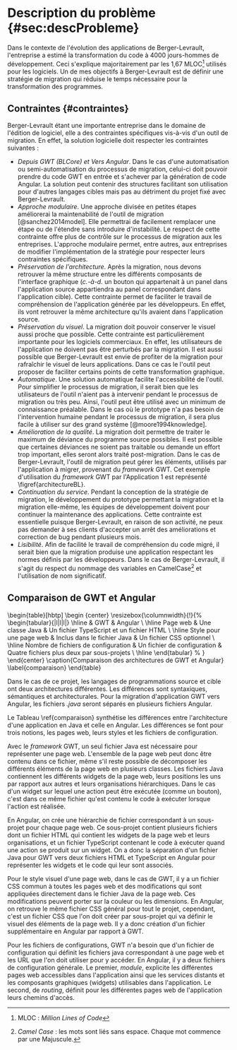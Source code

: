 # Description du problème {#sec:descProbleme}

Dans le contexte de l'évolution des applications de Berger-Levrault,
    l'entreprise a estimé la transformation du code à 4000 jours-hommes de développement.
Ceci s'explique majoritairement par les 1,67 MLOC[^mloc] utilisés pour les logiciels.
Un de mes objectifs à Berger-Levrault est de définir une stratégie de migration
    qui réduise le temps nécessaire pour la transformation des programmes.

[^mloc]: MLOC : _Million Lines of Code_

## Contraintes {#contraintes}

Berger-Levrault étant une importante entreprise dans le domaine de l'édition de logiciel,
    elle a des contraintes spécifiques vis-à-vis d'un outil de migration.
En effet, la solution logicielle doit respecter les contraintes suivantes :

- _Depuis GWT (BLCore) et Vers Angular_. Dans le cas d'une automatisation ou semi-automatisation du processus de migration,
    celui-ci doit pouvoir prendre du code GWT en entrée et s'achever par la génération de code Angular.
    La solution peut contenir des structures facilitant son utilisation pour d'autres langages cibles mais pas au détriment du projet fixé avec Berger-Levrault.
- _Approche modulaire_. Une approche divisée en petites étapes améliorerai la maintenabilité de l'outil de migration [@sanchez2014model].
    Elle permettrai de facilement remplacer une étape ou de l'étendre sans introduire d'instabilité.
    Le respect de cette contrainte offre plus de contrôle sur le processus de migration aux les entreprises.
    L'approche modulaire permet, entre autres, aux entreprises de modifier l'implémentation de la stratégie pour respecter leurs contraintes spécifiques.
- _Préservation de l'architecture_. Après la migration, nous devons retrouver la même structure entre les différents composants de l'interface graphique (_c.-à-d._ un bouton qui appartenait à un panel dans l'application source appartiendra au panel correspondant dans l'application cible).
    Cette contrainte permet de faciliter le travail de compréhension de l'application générée par les développeurs.
    En effet, ils vont retrouver la même architecture qu'ils avaient dans l'application source.
- _Préservation du visuel_. La migration doit pouvoir conserver le visuel aussi proche que possible.
    Cette contrainte est particulièrement importante pour les logiciels commerciaux.
    En effet, les utilisateurs de l'application ne doivent pas être perturbés par la migration.
    Il est aussi possible que Berger-Levrault est envie de profiter de la migration
        pour rafraîchir le visuel de leurs applications.
    Dans ce cas le l'outil peut proposer de faciliter certains points de cette transformation graphique.
- _Automatique_. Une solution automatique facilite l'accessibilité de l'outil.
    Pour simplifier le processus de migration, il serait bien que les utilisateurs de l'outil n'aient pas à intervenir pendant le processus de migration ou très peu.
    Ainsi, l'outil peut être utilisé avec un minimum de connaissance préalable.
    Dans le cas où le prototype n'a pas besoin de l'intervention humaine pendant le processus de migration,
        il sera plus facile à utiliser sur des grand système [@moore1994knowledge].
- _Amélioration de la qualité_. La migration doit permettre de traiter le maximum de déviance du programme source possibles.
    Il est possible que certaines déviances ne soient pas traitable ou demande un effort trop important,
        elles seront alors traité post-migration.
    Dans le cas de Berger-Levrault, l'outil de migration peut gérer les éléments, utilisés par l'application à migrer, provenant du _framework_ GWT.
    Cet exemple d'utilisation du _framework_ GWT par l'Application 1 est représenté \figref{architectureBL}.
- _Continuation du service_. Pendant la conception de la stratégie de migration, le développement du prototype permettant la migration et la migration elle-même,
        les équipes de développement doivent pour continuer la maintenance des applications.
    Cette contrainte est essentielle puisque Berger-Levrault, en raison de son activité, ne peux pas demander à ses clients d'accepter
        un arrêt des améliorations et correction de bug pendant plusieurs mois.
- _Lisibilité_. Afin de facilité le travail de compréhension du code migré,
        il serait bien que la migration produise une application respectant les normes définis par les développeurs.
    Dans le cas de Berger-Levrault, il s'agit du respect du nommage des variables en CamelCase[^CamelCase]
        et l'utilisation de nom significatif.

[^CamelCase]: _Camel Case_ : les mots sont liés sans espace. Chaque mot commence par une Majuscule.

## Comparaison de GWT et Angular

\begin{table}[hbtp]
    \begin {center}
    \resizebox{\columnwidth}{!}{%
    \begin{tabular}{|l|l|l|}
        \hline
         & GWT & Angular \\
        \hline
        Page web    & Une classe Java & Un fichier TypeScript et un fichier HTML \\
        \hline
        Style pour une page web & Inclus dans le fichier Java & Un fichier CSS optionnel \\
        \hline
        Nombre de fichiers de configuration & Un fichier de configuration & Quatre fichiers plus deux par sous-projets \\
        \hline
    \end{tabular} %
    }
    \end{center}
    \caption{Comparaison des architectures de GWT et Angular}
    \label{comparaison}
\end{table}

Dans le cas de ce projet, les langages de programmations source et cible ont deux architectures différentes.
Les différences sont syntaxiques, sémantiques et architecturales.
Pour la migration d'application GWT vers Angular, les fichiers _.java_ seront séparés en plusieurs fichiers Angular.

Le Tableau \ref{comparaison} synthétise les différences entre l'architecture d'une application en Java et celle en Angular.
Les différences se font pour trois notions, les pages web, leurs styles et les fichiers de configuration.

Avec le _framework_ GWT, un seul fichier Java est nécessaire pour représenter une page web.
L'ensemble de la page web peut donc être contenu dans ce fichier,
    même s'il reste possible de décomposer les différents éléments de la page web en plusieurs classes.
Les fichiers Java contiennent les différents widgets de la page web, leurs positions les uns par rapport aux autres et leurs organisations hiérarchiques.
Dans le cas d'un widget sur lequel une action peut être exécutée (comme un bouton), c'est dans ce
    même fichier qu'est contenu le code à exécuter lorsque l'action est réalisée.

En Angular, on crée une hiérarchie de fichier correspondant à un sous-projet pour chaque page web.
Ce sous-projet contient plusieurs fichiers dont un fichier HTML qui contient les widgets de la page web et leurs organisations, et un fichier TypeScript contenant le code à exécuter quand une action se produit sur un widget.
On a donc la séparation d'un fichier Java pour GWT vers deux fichiers HTML et TypeScript en Angular pour représenter les widgets et le code qui leur sont associés.

Pour le style visuel d'une page web, dans le cas de GWT, il y a un fichier CSS commun à toutes les pages web et des modifications qui sont appliquées directement dans le fichier Java de la page web.
Ces modifications peuvent porter sur la couleur ou les dimensions.
En Angular, on retrouve le même fichier CSS général pour tout le projet,
    cependant, c'est un fichier CSS que l'on doit créer par sous-projet qui va définir le visuel des éléments de la page web.
Il y a donc création d'un fichier supplémentaire en Angular par rapport à GWT.

Pour les fichiers de configurations, GWT n'a besoin que d'un fichier de configuration qui définit
    les fichiers java correspondant à une page web et les URL que l'on doit utiliser pour y accéder.
En Angular, il y a deux fichiers de configuration générale. Le premier, _module_, explicite les différentes pages web accessibles dans l'application ainsi que les services distants et les composants graphiques (widgets) utilisables dans l'application. Le second, de _routing_, définit pour les différentes pages web de l'application leurs chemins d'accès.
